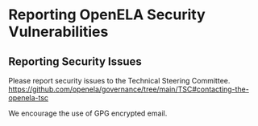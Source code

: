 # Reporting OpenELA Security Vulnerabilities

## Reporting Security Issues
Please report security issues to the Technical Steering Committee.
https://github.com/openela/governance/tree/main/TSC#contacting-the-openela-tsc

We encourage the use of GPG encrypted email.
